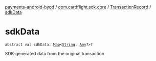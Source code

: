 [payments-android-byod](../../index.md) / [com.cardflight.sdk.core](../index.md) / [TransactionRecord](index.md) / [sdkData](./sdk-data.md)

# sdkData

`abstract val sdkData: `[`Map`](https://kotlinlang.org/api/latest/jvm/stdlib/kotlin.collections/-map/index.html)`<`[`String`](https://kotlinlang.org/api/latest/jvm/stdlib/kotlin/-string/index.html)`, `[`Any`](https://kotlinlang.org/api/latest/jvm/stdlib/kotlin/-any/index.html)`?>?`

SDK-generated data from the original transaction.

